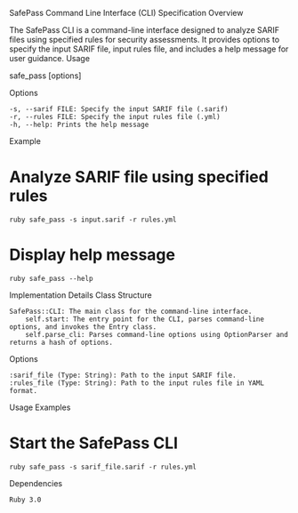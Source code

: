 SafePass Command Line Interface (CLI) Specification
Overview

The SafePass CLI is a command-line interface designed to analyze SARIF files using specified rules for security assessments. It provides options to specify the input SARIF file, input rules file, and includes a help message for user guidance.
Usage

safe_pass [options]

Options

    -s, --sarif FILE: Specify the input SARIF file (.sarif)
    -r, --rules FILE: Specify the input rules file (.yml)
    -h, --help: Prints the help message

Example

# Analyze SARIF file using specified rules
```
ruby safe_pass -s input.sarif -r rules.yml
```

# Display help message
```
ruby safe_pass --help
```

Implementation Details
Class Structure

    SafePass::CLI: The main class for the command-line interface.
        self.start: The entry point for the CLI, parses command-line options, and invokes the Entry class.
        self.parse_cli: Parses command-line options using OptionParser and returns a hash of options.

Options

    :sarif_file (Type: String): Path to the input SARIF file.
    :rules_file (Type: String): Path to the input rules file in YAML format.

Usage Examples
# Start the SafePass CLI
```
ruby safe_pass -s sarif_file.sarif -r rules.yml
```

Dependencies

    Ruby 3.0

